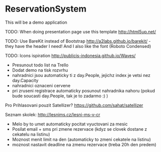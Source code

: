 ReservationSystem
=================

This will be a demo application 

TODO: When doing presentation page use this template http://html5up.net/

TODO: Use BareKit instead of Bootstrap http://a2labs.github.io/barekit/ - they have the header I need! And I also like the font (Roboto Condensed) 

TODO: Icons ispiration http://publicis-indonesia.github.io/Waves/

* Presunout todo list na Trello
* Dodat demo na tisk rozvrhu
* nahradnici jsou automaticky ti z day.People, jejichz index je vetsi nez day.Capacity
* nahradnici oznaceni cervene
* pri zruseni registrace automaticky posunout nahradnika nahoru (pokud bude soucasti day.People, tak je to zadarmo :) )

Pro Prihlasovani pouzit Satellizer? https://github.com/sahat/satellizer

Seznam skolek: http://lesnims.cz/lesni-ms-v-cr

* Melo by to umet automaticky pocitat vyuctovani za mesic
* Posilat email + sms pri zmene rezervace (kdyz se clovek dostane z cekatelu na listinu)
* Moznost menit limit na den (automaticky to zmeni cekatele na listinu)
* moznost nastavit deadline na zmenu rezervace (treba 20h den predem)
